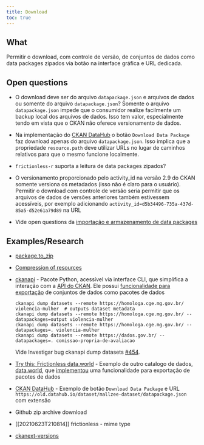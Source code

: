 ```yaml
---
title: Download
toc: true
---
```


## What

Permitir o download, com controle de versão, de conjuntos de dados como data packages zipados via botão na interface gráfica e URL dedicada.

## Open questions

- O download deve ser do arquivo `datapackage.json` e arquivos de dados ou somente do arquivo `datapackage.json`? Somente o arquivo `datapackage.json` impede que o consumidor realize facilmente um backup local dos arquivos de dados. Isso tem valor, especialmente tendo em vista que o CKAN não oferece versionamento de dados.

- Na implementação do [CKAN DataHub](https://old.datahub.io/dataset/mallzee-dataset) o botão `Download Data Package` faz download apenas do arquivo `datapackage.json`. Isso implica que a propriedade `resource.path` deve utilizar URLs no lugar de caminhos relativos para que o mesmo funcione localmente. 

- `frictionless-r` suporta a leitura de data packages zipados?

- O versionamento proporcionado pelo activity_id na versão 2.9 do CKAN somente versiona os metadados (isso não é claro para o usuário). Permitir o download com controle de versão seria permitir que os arquivos de dados de versões anteriores também estivessem acessíveis, por exemplo adicionando `activity_id=d5b34496-735a-437d-85a5-d52e61a79d89` na URL

- Vide open questions da [importação e armazenamento de data packages](importacao-metadados.md)

## Examples/Research

- [package.to_zip](https://framework.frictionlessdata.io/docs/references/api-reference/#packageto_zip)

- [Compression of resources](https://specs.frictionlessdata.io/patterns/#compression-of-resources)

- [ckanapi](https://github.com/ckan/ckanapi) - Pacote Python, acessível via interface CLI, que simplifica a interação com a [API do CKAN](http://docs.ckan.org/en/2.9/api/index.html). Ele possui [funcionalidade para exportação](https://github.com/ckan/ckanapi#bulk-dataset-and-resource-export---datapackagejson-format) de conjuntos de dados como pacotes de dados

    ```
    ckanapi dump datasets --remote https://homologa.cge.mg.gov.br/ violencia-mulher  # outputs dataset metadata
    ckanapi dump datasets --remote https://homologa.cge.mg.gov.br/ --datapackages=output violencia-mulher 
    ckanapi dump datasets --remote https://homologa.cge.mg.gov.br/ --datapackages=. violencia-mulher 
    ckanapi dump datasets --remote https://dados.gov.br/ --datapackages=. comissao-propria-de-avaliacao
    ```

   Vide Investigar bug ckanapi dump datasets [#454](https://github.com/fjuniorr/gtd/issues/454).

- [Try this: Frictionless data.world](https://data.world/blog/try-this-frictionless-data-world/) - Exemplo de outro catalogo de dados, [data.world](https://data.world/), que [implementou](https://github.com/qcif/data-curator/issues/391) uma funcionalidade para exportação de pacotes de dados

- [CKAN DataHub](https://old.datahub.io/dataset/mallzee-dataset) - Exemplo de botão `Download Data Package` e URL `https://old.datahub.io/dataset/mallzee-dataset/datapackage.json` com extensão 

- Github zip archive download

- [[20210623T210814]] frictionless - mime type

- [ckanext-versions](https://github.com/datopian/ckanext-versions)